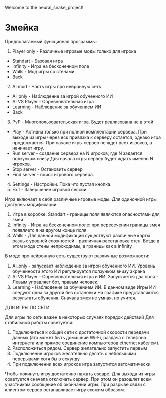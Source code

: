 Welcome to the neural_snake_project!

# Змейка
Предполагаемый функционал программы:
1. Player only - Различные игровые моды только для игрока
* Standart - Базовая игра
* Infinity - Игра на бесконечном поле 
* Walls - Мод игры со стенами
* Back
2. AI mod - Часть игры про нейронную сеть
* AI_only - Наблюдение за игрой обученного ИИ
* AI VS Player - Соревновательная игра
* Learning - Наблюдение за обучением ИИ
* Back
3. PvP - Многопользовательская игра. Будет реализована не в этой 
* Play - Активна только при полной комплектации сервера.
При выходе из игры через ecs привязка к серверу остается, однако игра продолжается.
При начале игры сервер не ждет всех игроков, а начинает игру.
* Run server - создание сервера на N игроков, где N задается ползунком снизу
Для начала игры сервер будет ждать именно N игроков.
* Stop server - Остановить сервер
* Find server - поиск игрового сервера.
4. Settings - Настройки. Пока что пустая кнопка.
5. Exit - Завершение игровой сессии 

Игра включает в себя различные игровые моды.
Для одиночной игры доступны модификации:
1. Игра в коробке: Standart - границы поля являются опасностями для змеи
2. Infinity - Игра на бесконечном поле: при пересечении границы змея появляетс я на другом конце поля.
3. Walls - Для данной модификаций существуют различные карты разных уровней сложностей -
различная  расстановка стен. Везде в этом моде стены непроходимы, а границы как в infinity

В моде про нейронную сеть существуют различные возможности:
1. AI_only - запускает наблюдение за игрой обученного ИИ. 
Уровень обученности этого ИИ регулируется ползунком внизу экрана
2. AI VS Player - Соревновательная игра и ИИ. Запускается два поля -
Левым управляет бот, правым человек.
3. Learning - Наблюдение за обучением ИИ. В данном виде Игры ИИ следуют одна за другой без остановки
На графике представляются результаты обучения. Сначала змея не умная, но учится. 

ДЛЯ ИГРЫ ПО СЕТИ

Для игры по сети важен в некоторых случаях порядок действий
Для стабильной работы советуется:
1. Подключиться к общей сети с достаточной скорости передачи данных (это может быть домашний Wi-Fi, раздача с телефона интернета или прямое соединение компьютеров ethernet кабелем).
2. Расположиться рядом. Сервер желательно запустить первым
3. Подключение игроков желательно делать с небольшими перерывами хотя бы в секунду 
4. При подключении всех игроков игра запустится автоматически

Чтобы покинуть игру достаточно нажать escape.
Для выхода из игры советуется сначала отключать сервер. При этом он разошлет всем участникам сообщение об окончании игры.
При разрыве связи с клиентом сервер останавливает игру схожим образом.
